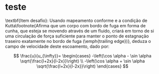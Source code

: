 # teste

\textbf{Item desafio}: Usando mapeamento conforme e a condição de Kutta\footnote{Afirma que um corpo com bordo de fuga em forma de cunha, que esteja se movendo através de um fluido, criará em torno de si uma circulação de força suficiente para manter o ponto de estagnação traseiro exatamente no bordo de fuga (\emph{trailing edge})}, deduza o campo de velocidade deste escoamento, dado por:


$$
\frac{u}{u_{\infty}}=
  \begin{cases}
    -\left(\cos \alpha - \sin \alpha \sqrt{\frac{l+2x}{l-2x}}\right) \\
    -\left(\cos \alpha + \sin \alpha \sqrt{\frac{l+2x}{l-2x}}\right)
  \end{cases}
$$

